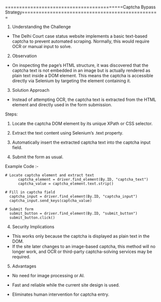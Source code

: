 ==========================================Captcha Bypass Strategy=================================================

1. Understanding the Challenge
  - The Delhi Court case status website implements a basic text-based captcha to prevent automated scraping. Normally, this would require OCR or manual input to solve.

2. Observation
  - On inspecting the page’s HTML structure, it was discovered that the captcha text is not embedded in an image but is actually rendered as plain text inside a DOM element.
    This means the captcha is accessible directly via Selenium by targeting the element containing it.

3. Solution Approach
  - Instead of attempting OCR, the captcha text is extracted from the HTML element and directly used in the form submission.

Steps:

1. Locate the captcha DOM element by its unique XPath or CSS selector.

2. Extract the text content using Selenium’s .text property.

3. Automatically insert the extracted captcha text into the captcha input field.

4. Submit the form as usual.

Example Code :- 

	# Locate captcha element and extract text
          captcha_element = driver.find_element(By.ID, "captcha_text")
          captcha_value = captcha_element.text.strip()

	# Fill in captcha field
	  captcha_input = driver.find_element(By.ID, "captcha_input")
	  captcha_input.send_keys(captcha_value)

	# Submit form
	  submit_button = driver.find_element(By.ID, "submit_button")
	  submit_button.click()

4. Security Implications
  - This works only because the captcha is displayed as plain text in the DOM.
  - If the site later changes to an image-based captcha, this method will no longer work, and OCR or third-party captcha-solving services may be required.

5. Advantages
 - No need for image processing or AI.

 - Fast and reliable while the current site design is used.

 - Eliminates human intervention for captcha entry.